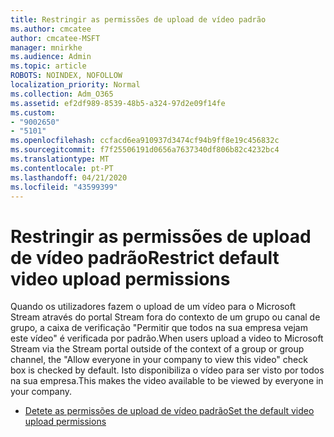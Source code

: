 ```yaml
---
title: Restringir as permissões de upload de vídeo padrão
ms.author: cmcatee
author: cmcatee-MSFT
manager: mnirkhe
ms.audience: Admin
ms.topic: article
ROBOTS: NOINDEX, NOFOLLOW
localization_priority: Normal
ms.collection: Adm_O365
ms.assetid: ef2df989-8539-48b5-a324-97d2e09f14fe
ms.custom:
- "9002650"
- "5101"
ms.openlocfilehash: ccfacd6ea910937d3474cf94b9ff8e19c456832c
ms.sourcegitcommit: f7f25506191d0656a7637340df806b82c4232bc4
ms.translationtype: MT
ms.contentlocale: pt-PT
ms.lasthandoff: 04/21/2020
ms.locfileid: "43599399"
---
```

# <a name="restrict-default-video-upload-permissions"></a><span data-ttu-id="2f0db-102">Restringir as permissões de upload de vídeo padrão</span><span class="sxs-lookup"><span data-stu-id="2f0db-102">Restrict default video upload permissions</span></span>

<span data-ttu-id="2f0db-103">Quando os utilizadores fazem o upload de um vídeo para o Microsoft Stream através do portal Stream fora do contexto de um grupo ou canal de grupo, a caixa de verificação "Permitir que todos na sua empresa vejam este vídeo" é verificada por padrão.</span><span class="sxs-lookup"><span data-stu-id="2f0db-103">When users upload a video to Microsoft Stream via the Stream portal outside of the context of a group or group channel, the "Allow everyone in your company to view this video" check box is checked by default.</span></span> <span data-ttu-id="2f0db-104">Isto disponibiliza o vídeo para ser visto por todos na sua empresa.</span><span class="sxs-lookup"><span data-stu-id="2f0db-104">This makes the video available to be viewed by everyone in your company.</span></span>

- [<span data-ttu-id="2f0db-105">Detete as permissões de upload de vídeo padrão</span><span class="sxs-lookup"><span data-stu-id="2f0db-105">Set the default video upload permissions</span></span>](https://docs.microsoft.com/stream/default-video-permissions)
